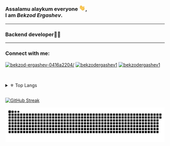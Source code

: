 ### Assalamu alaykum everyone <img src="https://raw.githubusercontent.com/bekzodergashev1/bekzodergashev1/master/wave.gif" width="20px">, <br /> I am *Bekzod Ergashev*.


---

### Backend developer🧑‍💻<br />

---
<h3 align="left">Connect with me:</h3>
<p align="left">
<a href="https://www.linkedin.com/in/bekzod-ergashev-0416a2204/" target="blank"><img align="center" src="https://raw.githubusercontent.com/rahuldkjain/github-profile-readme-generator/master/src/images/icons/Social/linked-in-alt.svg" alt="bekzod-ergashev-0416a2204/" height="30" width="40" /></a>
<a href="https://www.instagram.com/bekzodergashev1/" target="blank"><img align="center" src="https://raw.githubusercontent.com/rahuldkjain/github-profile-readme-generator/master/src/images/icons/Social/instagram.svg" alt="bekzodergashev1" height="30" width="40" /></a>
<a href="https://leetcode.com/bekzodergashev1/" target="blank"><img align="center" src="https://raw.githubusercontent.com/rahuldkjain/github-profile-readme-generator/master/src/images/icons/Social/leet-code.svg" alt="bekzodergashev1" height="30" width="40" /></a>
</p>
<br />
<br />

<details>

  <summary>⚜ Top Langs</summary>
  
  <br />
  
  ![Top langs](https://github-readme-stats.vercel.app/api/top-langs/?username=bekzodergashev1&theme=algolia&layout=compact)
  
</details>

<br />


[![GitHub Streak](https://github-readme-streak-stats.herokuapp.com?user=bekzodergashev1&theme=algolia&date_format=M%20j%5B%2C%20Y%5D)](https://git.io/streak-stats)

![Snake animation](https://github.com/bekzodergashev1/bekzodergashev1/blob/main/snake.svg)


